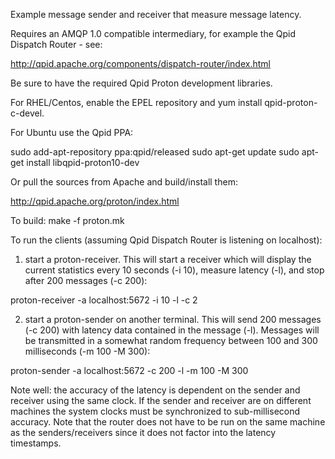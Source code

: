 Example message sender and receiver that measure message latency.

Requires an AMQP 1.0 compatible intermediary, for example the Qpid
Dispatch Router - see:

http://qpid.apache.org/components/dispatch-router/index.html

Be sure to have the required Qpid Proton development libraries.

For RHEL/Centos, enable the EPEL repository and yum install
qpid-proton-c-devel.

For Ubuntu use the Qpid PPA:

   sudo add-apt-repository ppa:qpid/released
   sudo apt-get update
   sudo apt-get install libqpid-proton10-dev

Or pull the sources from Apache and build/install them:

http://qpid.apache.org/proton/index.html

To build: make -f proton.mk

To run the clients (assuming Qpid Dispatch Router is listening on
localhost):

1) start a proton-receiver.  This will start a receiver which will
display the current statistics every 10 seconds (-i 10), measure
latency (-l), and stop after 200 messages (-c 200):

  proton-receiver -a localhost:5672 -i 10 -l -c 2


2) start a proton-sender on another terminal.  This will send 200
messages (-c 200) with latency data contained in the message (-l).
Messages will be transmitted in a somewhat random frequency between
100 and 300 milliseconds (-m 100 -M 300):

  proton-sender -a localhost:5672 -c 200 -l -m 100 -M 300


Note well: the accuracy of the latency is dependent on the sender and
receiver using the same clock.  If the sender and receiver are on
different machines the system clocks must be synchronized to
sub-millisecond accuracy.  Note that the router does not have to be
run on the same machine as the senders/receivers since it does not
factor into the latency timestamps.
